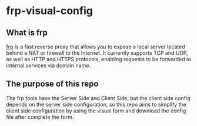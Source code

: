 # frp-visual-config


## What is frp

[frp](https://github.com/fatedier/frp) is a fast reverse proxy that allows you to expose a local server located behind a NAT or firewall to the Internet. It currently supports TCP and UDP, as well as HTTP and HTTPS protocols, enabling requests to be forwarded to internal services via domain name.


## The purpose of this repo

The frp tools have the Server Side and Client Side, but the client side config depends on the server side configuration, so this repo aims to simplify the client side configuration by using the visual form and download the config file after complete the form.